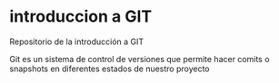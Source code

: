# introduccion a GIT
Repositorio de la introducción a GIT 

Git es un sistema de control de versiones que permite hacer comits o snapshots en diferentes estados de nuestro proyecto